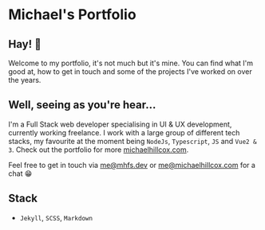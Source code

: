 # Michael's Portfolio

## Hay! :wave: 

Welcome to my portfolio, it's not much but it's mine. You can find what I'm good at, how to get in touch and some of the projects I've worked on over the years.

## Well, seeing as you're hear...

I'm a Full Stack web developer specialising in UI & UX development, currently working freelance. I work with a large group of different tech stacks, my favourite at the moment being `NodeJs`, `Typescript`, `JS` and `Vue2 & 3`. Check out the portfolio for more [michaelhillcox.com](michaelhillcox.com).

Feel free to get in touch via [me@mhfs.dev](mailto:me@mhfs.dev) or [me@michaelhillcox.com](mailto:me@michaelhillcox.comv) for a chat 😁 

## Stack
- `Jekyll`, `SCSS`, `Markdown`
